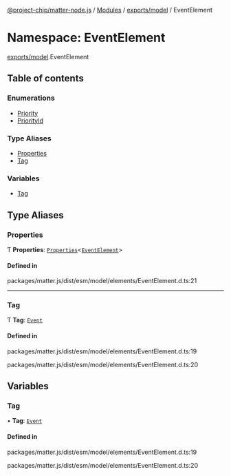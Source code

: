 [@project-chip/matter-node.js](../README.md) / [Modules](../modules.md) / [exports/model](exports_model.md) / EventElement

# Namespace: EventElement

[exports/model](exports_model.md).EventElement

## Table of contents

### Enumerations

- [Priority](../enums/exports_model.EventElement.Priority.md)
- [PriorityId](../enums/exports_model.EventElement.PriorityId.md)

### Type Aliases

- [Properties](exports_model.EventElement.md#properties)
- [Tag](exports_model.EventElement.md#tag)

### Variables

- [Tag](exports_model.EventElement.md#tag-1)

## Type Aliases

### Properties

Ƭ **Properties**: [`Properties`](exports_model.BaseElement.md#properties)<[`EventElement`](exports_model.md#eventelement)\>

#### Defined in

packages/matter.js/dist/esm/model/elements/EventElement.d.ts:21

___

### Tag

Ƭ **Tag**: [`Event`](../enums/exports_model.ElementTag.md#event)

#### Defined in

packages/matter.js/dist/esm/model/elements/EventElement.d.ts:19

packages/matter.js/dist/esm/model/elements/EventElement.d.ts:20

## Variables

### Tag

• **Tag**: [`Event`](../enums/exports_model.ElementTag.md#event)

#### Defined in

packages/matter.js/dist/esm/model/elements/EventElement.d.ts:19

packages/matter.js/dist/esm/model/elements/EventElement.d.ts:20
